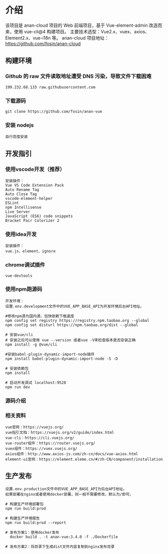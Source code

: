 # 介绍

该项目是 anan-cloud 项目的 Web 前端项目，基于 Vue-element-admin 改造而来，使用 vue-cli@4 构建项目。
主要技术选型：Vue2.x、vuex、axios、Element2.x、vue-i18n 等。
anan-cloud 项目地址：<https://github.com/fosin/anan-cloud>

## 构建环境

### Github 的 raw 文件读取地址遭受 DNS 污染，导致文件下载困难

    199.232.68.133 raw.githubusercontent.com

### 下载源码

    git clone https://github.com/fosin/anan-vue

### 安装 nodejs

    自行百度安装

## 开发指引
### 使用vscode开发（推荐）
    安装插件：
    Vue VS Code Extension Pack
    Auto Rename Tag
    Auto Close Tag
    vscode-element-helper
    ESLint
    npm Intellisense
    Live Server
    JavaScript (ES6) code snippets
    Bracket Pair Colorizer 2
### 使用idea开发
    安装插件：
    vue.js、element、ignore

### chrome调试插件
    vue-devtools

### 使用npm跑源码
    开发环境：
    设置.env.development文件中的VUE_APP_BASE_API为开发环境后台API地址。

```shell script
#修改npm源为国内源，加快依赖下载速度
npm config set registry https://registry.npm.taobao.org --global
npm config set disturl https://npm.taobao.org/dist --global

# 安装vue/cli
# 安装之后可以使用 vue --version 或者vue -V来检查版本是否安装正确
npm install -g @vue/cli

#安装babel-plugin-dynamic-import-node插件
npm install babel-plugin-dynamic-import-node -S -D

# 安装依赖包
npm install

# 启动开发调试 localhost:9528
npm run dev
```

### 源码介绍

### 相关资料
    vue官网：https://vuejs.org/
    vue指引文档：https://vuejs.org/v2/guide/index.html
    vue-cli：https://cli.vuejs.org/
    vue-router组件：https://router.vuejs.org/
    vuex组件：https://vuex.vuejs.org/
    axios组件：http://www.axios-js.com/zh-cn/docs/vue-axios.html
    element-ui官网：https://element.eleme.cn/#/zh-CN/component/installation

## 生产发布
    设置.env.production文件中的VUE_APP_BASE_API为后台API地址。
    如果部署在nginx或者使用docker部署，则一般不需要修改，默认为/即可。
```shell script
# 构建生产环境部署包
npm run build:prod

# 构建生产环境报告
npm run build:prod --report

# 发布方案1：使用docker发布
  docker build . -t anan-vue:3.4.0 -f ./Dockerfile
  
# 发布方案2：将目录下生成dist文件内容复制到nginx发布目录

```